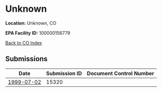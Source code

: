 # Unknown

**Location:** Unknown, CO

**EPA Facility ID:** 100000156779

[Back to CO Index](../../index.md)

## Submissions

| Date | Submission ID | Document Control Number |
|------|--------------|-------------------------|
| [1999-07-02](submissions/15320.md) | 15320 |  |
